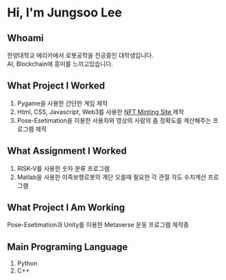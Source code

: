 # Hi, I'm Jungsoo Lee

## Whoami
한양대학교 에리카에서 로봇공학을 전공중인 대학생입니다. <br>
AI, Blockchain에 흥미를 느끼고있습니다.

## What Project I Worked
1. Pygame을 사용한 간단한 게임 제작 <br>
2. Html, CSS, Javascript, Web3를 사용한 <a href="https://metagirlsminting.netlify.app/"> NFT Minting Site </a> 제작 <br>
3. Pose-Esetimation을 이용한 사용자와 영상의 사람의 춤 정확도를 계산해주는 프로그램 제작

## What Assignment I Worked
1. RISK-V를 사용한 숫자 분류 프로그램 <br>
2. Matlab을 사용한 이족보행로봇의 계단 오를때 필요한 각 관절 각도 수치계산 프로그램

## What Project I Am Working
Pose-Esetimation과 Unity를 이용한 Metaverse 운동 프로그램 제작중

## Main Programing Language 
1. Python
2. C++
